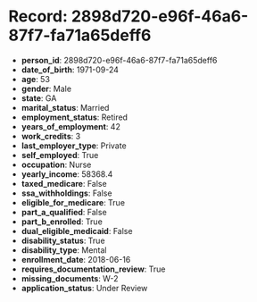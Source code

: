 # Record: 2898d720-e96f-46a6-87f7-fa71a65deff6

- **person_id**: 2898d720-e96f-46a6-87f7-fa71a65deff6
- **date_of_birth**: 1971-09-24
- **age**: 53
- **gender**: Male
- **state**: GA
- **marital_status**: Married
- **employment_status**: Retired
- **years_of_employment**: 42
- **work_credits**: 3
- **last_employer_type**: Private
- **self_employed**: True
- **occupation**: Nurse
- **yearly_income**: 58368.4
- **taxed_medicare**: False
- **ssa_withholdings**: False
- **eligible_for_medicare**: True
- **part_a_qualified**: False
- **part_b_enrolled**: True
- **dual_eligible_medicaid**: False
- **disability_status**: True
- **disability_type**: Mental
- **enrollment_date**: 2018-06-16
- **requires_documentation_review**: True
- **missing_documents**: W-2
- **application_status**: Under Review